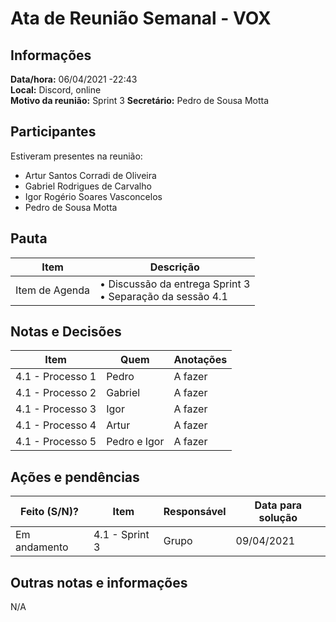 # Ata de Reunião Semanal - VOX

## Informações
**Data/hora:** 06/04/2021 -22:43  
**Local:** Discord, online  
**Motivo da reunião:** Sprint 3 
**Secretário:** Pedro de Sousa Motta  

## Participantes
Estiveram presentes na reunião:
- Artur Santos Corradi de Oliveira
- Gabriel Rodrigues de Carvalho
- Igor Rogério Soares Vasconcelos
- Pedro de Sousa Motta

## Pauta

Item | Descrição
---- | ----
Item de Agenda | • Discussão da entrega Sprint 3 <br>• Separação da sessão 4.1 <br> 
 

## Notas e Decisões
Item | Quem | Anotações |
---- | ---- | ---- |
 4.1 - Processo 1 | Pedro | A fazer |
 4.1 - Processo 2 | Gabriel | A fazer |
 4.1 - Processo 3 | Igor | A fazer |
 4.1 - Processo 4 | Artur | A fazer |
 4.1 - Processo 5 | Pedro e Igor | A fazer |


## Ações e pendências
| Feito (S/N)? | Item | Responsável | Data para solução |
| ---- | ---- | ---- | ---- |
| Em andamento | 4.1 - Sprint 3 | Grupo | 09/04/2021 |

## Outras notas e informações
N/A

